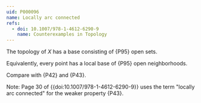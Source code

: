 ```yaml
---
uid: P000096
name: Locally arc connected
refs:
  - doi: 10.1007/978-1-4612-6290-9
    name: Counterexamples in Topology
---
```


The topology of $X$ has a base consisting of {P95} open sets.

Equivalently, every point has a local base of {P95} open neighborhoods.

Compare with {P42} and {P43}.

Note: Page 30 of {{doi:10.1007/978-1-4612-6290-9}} 
uses the term "locally arc connected" for the weaker property {P43}.
